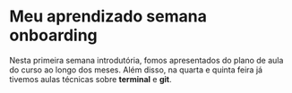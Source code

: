 # Meu aprendizado semana onboarding

Nesta primeira semana introdutória, fomos apresentados do plano de aula do curso ao longo dos meses. Além disso, na quarta e quinta feira já tivemos aulas técnicas sobre **terminal** e **git**.